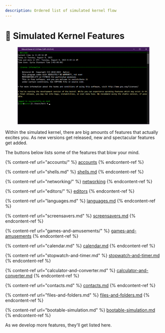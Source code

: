 ```yaml
---
description: Ordered list of simulated kernel flow
---
```


# 🌟 Simulated Kernel Features

<figure><img src="../../.gitbook/assets/image (1).png" alt=""><figcaption></figcaption></figure>

Within the simulated kernel, there are big amounts of features that actually excites you. As new versions get released, new and spectacular features get added.

The buttons below lists some of the features that blow your mind.

{% content-ref url="accounts/" %}
[accounts](accounts/)
{% endcontent-ref %}

{% content-ref url="shells.md" %}
[shells.md](shells.md)
{% endcontent-ref %}

{% content-ref url="networking/" %}
[networking](networking/)
{% endcontent-ref %}

{% content-ref url="editors/" %}
[editors](editors/)
{% endcontent-ref %}

{% content-ref url="languages.md" %}
[languages.md](languages.md)
{% endcontent-ref %}

{% content-ref url="screensavers.md" %}
[screensavers.md](screensavers.md)
{% endcontent-ref %}

{% content-ref url="games-and-amusements/" %}
[games-and-amusements](games-and-amusements/)
{% endcontent-ref %}

{% content-ref url="calendar.md" %}
[calendar.md](calendar.md)
{% endcontent-ref %}

{% content-ref url="stopwatch-and-timer.md" %}
[stopwatch-and-timer.md](stopwatch-and-timer.md)
{% endcontent-ref %}

{% content-ref url="calculator-and-converter.md" %}
[calculator-and-converter.md](calculator-and-converter.md)
{% endcontent-ref %}

{% content-ref url="contacts.md" %}
[contacts.md](contacts.md)
{% endcontent-ref %}

{% content-ref url="files-and-folders.md" %}
[files-and-folders.md](files-and-folders.md)
{% endcontent-ref %}

{% content-ref url="bootable-simulation.md" %}
[bootable-simulation.md](bootable-simulation.md)
{% endcontent-ref %}

As we develop more features, they'll get listed here.
